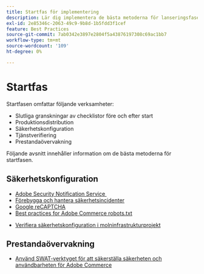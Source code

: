 ```yaml
---
title: Startfas för implementering
description: Lär dig implementera de bästa metoderna för lanseringsfasen av Adobe Commerce-projekt.
exl-id: 2e85346c-2063-49c9-9b8d-1b5fdd3f1cef
feature: Best Practices
source-git-commit: 7ab0342e3897e2804f5a43876197308c69ac1bb7
workflow-type: tm+mt
source-wordcount: '109'
ht-degree: 0%

---
```


# Startfas

Startfasen omfattar följande verksamheter:

- Slutliga granskningar av checklistor före och efter start
- Produktionsdistribution
- Säkerhetskonfiguration
- Tjänstverifiering
- Prestandaövervakning

Följande avsnitt innehåller information om de bästa metoderna för startfasen.

## Säkerhetskonfiguration

- [Adobe Security Notification Service &#x200B;](https://www.adobe.com/subscription/adbeSecurityNotifications.html)
- [Förebygga och hantera säkerhetsincidenter](prevent-respond-security-incident.md)
- [Google reCAPTCHA](https://experienceleague.adobe.com/docs/commerce-admin/systems/security/captcha/security-google-recaptcha.html)
- [Best practices for Adobe Commerce robots.txt &#x200B;](robots-txt.md)
<!-- - [Install the latest security patches](https://helpx.adobe.com/security/products/magento/apsb22-12.html) - CTAG deck -->
- [Verifiera säkerhetskonfiguration i molninfrastrukturprojekt](https://experienceleague.adobe.com/docs/commerce-cloud-service/user-guide/launch/checklist.html)

## Prestandaövervakning

- [Använd SWAT-verktyget för att säkerställa säkerheten och användbarheten för Adobe Commerce](../../../tools/site-wide-analysis-tool/intro.md#integrations-with-other-adobe-commerce-support-tools)
